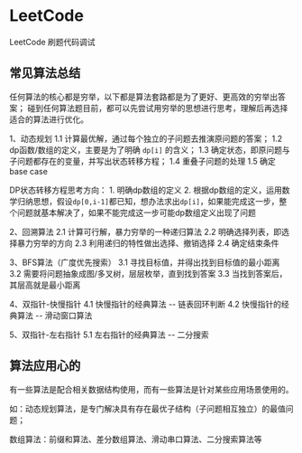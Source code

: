 # LeetCode
LeetCode 刷题代码调试

## 常见算法总结
任何算法的核心都是穷举，以下都是算法套路都是为了更好、更高效的穷举出答案；
碰到任何算法题目前，都可以先尝试用穷举的思想进行思考，理解后再选择适合的算法进行优化。

1、动态规划
	1.1 计算最优解，通过每个独立的子问题去推演原问题的答案；
	1.2 dp函数/数组的定义，主要是为了明确 `dp[i]` 的含义；
	1.3 确定状态，即原问题与子问题都存在的变量，并写出状态转移方程；
	1.4 重叠子问题的处理
	1.5 确定base case
	
 DP状态转移方程思考方向：
    1. 明确dp数组的定义
    2. 根据dp数组的定义，运用数学归纳思想，假设`dp[0,i-1]`都已知，想办法求出`dp[i]`，如果能完成这一步，整个问题就基本解决了，如果不能完成这一步可能dp数组定义出现了问题
	
2、回溯算法
	2.1 计算可行解，暴力穷举的一种递归算法
	2.2 明确选择列表，即选择暴力穷举的方向
	2.3 利用递归的特性做出选择、撤销选择
	2.4 确定结束条件

3、BFS算法（广度优先搜索）
	3.1 寻找目标值，并得出找到目标值的最小距离
	3.2 需要将问题抽象成图/多叉树，层层枚举，直到找到答案
	3.3 当找到答案后，其层高就是最小距离

4、双指针-快慢指针
	4.1 快慢指针的经典算法 -- 链表回环判断
	4.2 快慢指针的经典算法 -- 滑动窗口算法

5、双指针-左右指针
	5.1 左右指针的经典算法 -- 二分搜索
	
## 算法应用心的
   
   有一些算法是配合相关数据结构使用，而有一些算法是针对某些应用场景使用的。
   
   如：动态规划算法，是专门解决具有存在最优子结构（子问题相互独立）的最值问题；
   
   数组算法：前缀和算法、差分数组算法、滑动串口算法、二分搜索算法等
   
   
   	
	